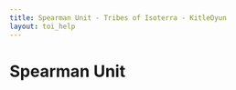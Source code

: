 ```yaml
---
title: Spearman Unit - Tribes of Isoterra - KitleOyun
layout: toi_help
---
```


<h1 class="h1">Spearman Unit</h1>
